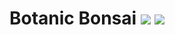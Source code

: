 # Botanic Bonsai [![](http://cf.way2muchnoise.eu/botanic-bonsai.svg)](https://minecraft.curseforge.com/projects/botanic-bonsai) [![](http://cf.way2muchnoise.eu/versions/botanic-bonsai.svg)](https://minecraft.curseforge.com/projects/botanic-bonsai)